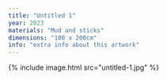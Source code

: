 ```yaml
---
title: "Untitled 1"
year: 2023
materials: "Mud and sticks"
dimensions: "100 x 200cm"
info: "extra info about this artwork"
---
```


{% include image.html src="untitled-1.jpg" %}